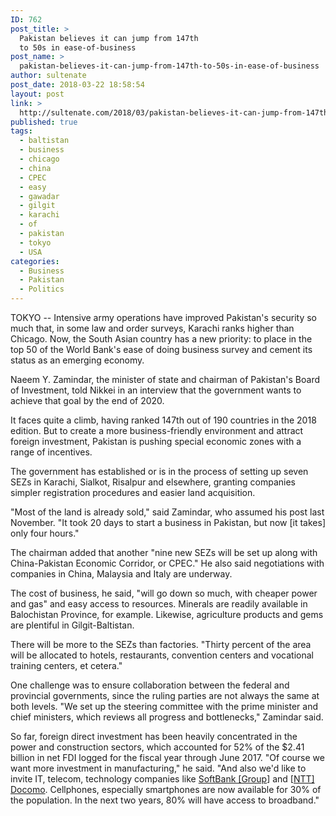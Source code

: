 ```yaml
---
ID: 762
post_title: >
  Pakistan believes it can jump from 147th
  to 50s in ease-of-business
post_name: >
  pakistan-believes-it-can-jump-from-147th-to-50s-in-ease-of-business
author: sultenate
post_date: 2018-03-22 18:58:54
layout: post
link: >
  http://sultenate.com/2018/03/pakistan-believes-it-can-jump-from-147th-to-50s-in-ease-of-business
published: true
tags:
  - baltistan
  - business
  - chicago
  - china
  - CPEC
  - easy
  - gawadar
  - gilgit
  - karachi
  - of
  - pakistan
  - tokyo
  - USA
categories:
  - Business
  - Pakistan
  - Politics
---
```

TOKYO -- Intensive army operations have improved Pakistan's security so much that, in some law and order surveys, Karachi ranks higher than Chicago. Now, the South Asian country has a new priority: to place in the top 50 of the World Bank's ease of doing business survey and cement its status as an emerging economy.

Naeem Y. Zamindar, the minister of state and chairman of Pakistan's Board of Investment, told Nikkei in an interview that the government wants to achieve that goal by the end of 2020.

It faces quite a climb, having ranked 147th out of 190 countries in the 2018 edition. But to create a more business-friendly environment and attract foreign investment, Pakistan is pushing special economic zones with a range of incentives.

The government has established or is in the process of setting up seven SEZs in Karachi, Sialkot, Risalpur and elsewhere, granting companies simpler registration procedures and easier land acquisition.

"Most of the land is already sold," said Zamindar, who assumed his post last November. "It took 20 days to start a business in Pakistan, but now [it takes] only four hours."

The chairman added that another "nine new SEZs will be set up along with China-Pakistan Economic Corridor, or CPEC." He also said negotiations with companies in China, Malaysia and Italy are underway.

The cost of business, he said, "will go down so much, with cheaper power and gas" and easy access to resources. Minerals are readily available in Balochistan Province, for example. Likewise, agriculture products and gems are plentiful in Gilgit-Baltistan.

There will be more to the SEZs than factories. "Thirty percent of the area will be allocated to hotels, restaurants, convention centers and vocational training centers, et cetera."

One challenge was to ensure collaboration between the federal and provincial governments, since the ruling parties are not always the same at both levels. "We set up the steering committee with the prime minister and chief ministers, which reviews all progress and bottlenecks," Zamindar said.

So far, foreign direct investment has been heavily concentrated in the power and construction sectors, which accounted for 52% of the $2.41 billion in net FDI logged for the fiscal year through June 2017. "Of course we want more investment in manufacturing," he said. "And also we'd like to invite IT, telecom, technology companies like <a href="https://asia.nikkei.com/Company/0029XB-E">SoftBank [Group</a>] and [<a href="https://asia.nikkei.com/Company/05GPKS-E">NTT] Docomo</a>. Cellphones, especially smartphones are now available for 30% of the population. In the next two years, 80% will have access to broadband."

&nbsp;